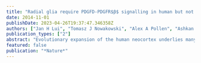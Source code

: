 ```yaml
---
title: "Radial glia require PDGFD-PDGFR$β$ signalling in human but not mouse neocortex"
date: 2014-11-01
publishDate: 2023-04-26T19:37:47.346358Z
authors: ["Jan H Lui", "Tomasz J Nowakowski", "Alex A Pollen", "Ashkan Javaherian", "Arnold R Kriegstein", "Michael C Oldham"]
publication_types: ["2"]
abstract: "Evolutionary expansion of the human neocortex underlies many of our unique mental abilities. This expansion has been attributed to the increased proliferative potential of radial glia (RG; neural stem cells) and their subventricular dispersion from the periventricular niche during neocortical development. Such adaptations may have evolved through gene expression changes in RG. However, whether or how RG gene expression varies between humans and other species is unknown. Here we show that the transcriptional profiles of human and mouse neocortical RG are broadly conserved during neurogenesis, yet diverge for specific signalling pathways. By analysing differential gene co-expression relationships between the species, we demonstrate that the growth factor PDGFD is specifically expressed by RG in human, but not mouse, corticogenesis. We also show that the expression domain of PDGFR$β$, the cognate receptor for PDGFD, is evolutionarily divergent, with high expression in the germinal region of dorsal human neocortex but not in the mouse. Pharmacological inhibition of PDGFD-PDGFR$β$ signalling in slice culture prevents normal cell cycle progression of neocortical RG in human, but not mouse. Conversely, injection of recombinant PDGFD or ectopic expression of constitutively active PDGFR$β$ in developing mouse neocortex increases the proportion of RG and their subventricular dispersion. These findings highlight the requirement of PDGFD-PDGFR$β$ signalling for human neocortical development and suggest that local production of growth factors by RG supports the expanded germinal region and progenitor heterogeneity of species with large brains."
featured: false
publication: "*Nature*"
---
```


